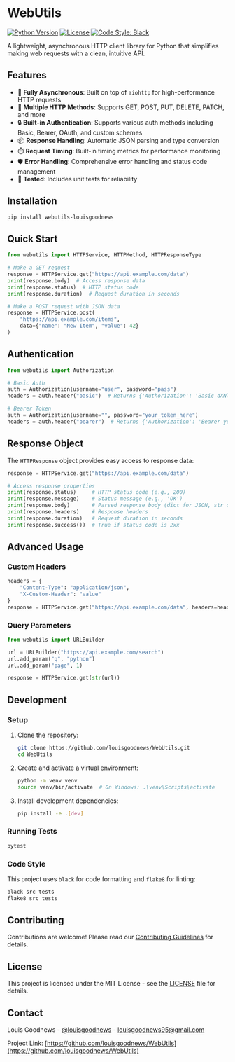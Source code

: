 # WebUtils

[![Python Version](https://img.shields.io/badge/python-3.8+-blue.svg)](https://www.python.org/downloads/)
[![License](https://img.shields.io/badge/License-MIT-yellow.svg)](https://opensource.org/licenses/MIT)
[![Code Style: Black](https://img.shields.io/badge/code%20style-black-000000.svg)](https://github.com/psf/black)

A lightweight, asynchronous HTTP client library for Python that simplifies making web requests with a clean, intuitive API.

## Features

- 🚀 **Fully Asynchronous**: Built on top of `aiohttp` for high-performance HTTP requests
- 🔄 **Multiple HTTP Methods**: Supports GET, POST, PUT, DELETE, PATCH, and more
- 🔒 **Built-in Authentication**: Supports various auth methods including Basic, Bearer, OAuth, and custom schemes
- 📦 **Response Handling**: Automatic JSON parsing and type conversion
- ⏱️ **Request Timing**: Built-in timing metrics for performance monitoring
- 🛡️ **Error Handling**: Comprehensive error handling and status code management
- 🧪 **Tested**: Includes unit tests for reliability

## Installation

```bash
pip install webutils-louisgoodnews
```

## Quick Start

```python
from webutils import HTTPService, HTTPMethod, HTTPResponseType

# Make a GET request
response = HTTPService.get("https://api.example.com/data")
print(response.body)  # Access response data
print(response.status)  # HTTP status code
print(response.duration)  # Request duration in seconds

# Make a POST request with JSON data
response = HTTPService.post(
    "https://api.example.com/items",
    data={"name": "New Item", "value": 42}
)
```

## Authentication

```python
from webutils import Authorization

# Basic Auth
auth = Authorization(username="user", password="pass")
headers = auth.header("basic")  # Returns {'Authorization': 'Basic dXNlcjpwYXNz'}

# Bearer Token
auth = Authorization(username="", password="your_token_here")
headers = auth.header("bearer")  # Returns {'Authorization': 'Bearer your_token_here'}
```

## Response Object

The `HTTPResponse` object provides easy access to response data:

```python
response = HTTPService.get("https://api.example.com/data")

# Access response properties
print(response.status)     # HTTP status code (e.g., 200)
print(response.message)    # Status message (e.g., 'OK')
print(response.body)       # Parsed response body (dict for JSON, str otherwise)
print(response.headers)    # Response headers
print(response.duration)   # Request duration in seconds
print(response.success())  # True if status code is 2xx
```

## Advanced Usage

### Custom Headers

```python
headers = {
    "Content-Type": "application/json",
    "X-Custom-Header": "value"
}
response = HTTPService.get("https://api.example.com/data", headers=headers)
```

### Query Parameters

```python
from webutils import URLBuilder

url = URLBuilder("https://api.example.com/search")
url.add_param("q", "python")
url.add_param("page", 1)

response = HTTPService.get(str(url))
```

## Development

### Setup

1. Clone the repository:
   ```bash
   git clone https://github.com/louisgoodnews/WebUtils.git
   cd WebUtils
   ```

2. Create and activate a virtual environment:
   ```bash
   python -m venv venv
   source venv/bin/activate  # On Windows: .\venv\Scripts\activate
   ```

3. Install development dependencies:
   ```bash
   pip install -e .[dev]
   ```

### Running Tests

```bash
pytest
```

### Code Style

This project uses `black` for code formatting and `flake8` for linting:

```bash
black src tests
flake8 src tests
```

## Contributing

Contributions are welcome! Please read our [Contributing Guidelines](CONTRIBUTING.md) for details.

## License

This project is licensed under the MIT License - see the [LICENSE](LICENSE) file for details.

## Contact

Louis Goodnews - [@louisgoodnews](https://github.com/louisgoodnews) - louisgoodnews95@gmail.com

Project Link: [https://github.com/louisgoodnews/WebUtils](https://github.com/louisgoodnews/WebUtils)
